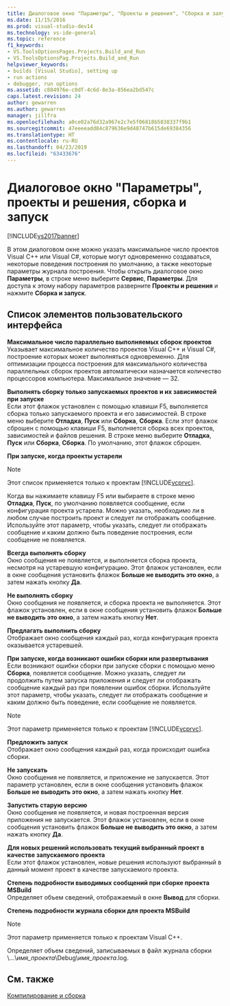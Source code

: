 ```yaml
---
title: Диалоговое окно "Параметры", "Проекты и решения", "Сборка и запуск" | Документация Майкрософт
ms.date: 11/15/2016
ms.prod: visual-studio-dev14
ms.technology: vs-ide-general
ms.topic: reference
f1_keywords:
- VS.ToolsOptionsPages.Projects.Build_and_Run
- VS.ToolsOptionsPag.Projects.Build_and_Run
helpviewer_keywords:
- builds [Visual Studio], setting up
- run actions
- debugger, run options
ms.assetid: c884976e-c0df-4c6d-8e3a-856ea2bd547c
caps.latest.revision: 24
author: gewarren
ms.author: gewarren
manager: jillfra
ms.openlocfilehash: a0ce02a76d32a967e2c7e5f06818b5838337f9b1
ms.sourcegitcommit: 47eeeeadd84c879636e9d48747b615de69384356
ms.translationtype: HT
ms.contentlocale: ru-RU
ms.lasthandoff: 04/23/2019
ms.locfileid: "63433676"
---
```

# <a name="options-dialog-box--projects-and-solutions-build-and-run"></a>Диалоговое окно "Параметры",  проекты и решения, сборка и запуск
[!INCLUDE[vs2017banner](../../includes/vs2017banner.md)]

В этом диалоговом окне можно указать максимальное число проектов Visual C++ или Visual C#, которые могут одновременно создаваться, некоторые поведения построения по умолчанию, а также некоторые параметры журнала построения. Чтобы открыть диалоговое окно **Параметры**, в строке меню выберите **Сервис**, **Параметры**. Для доступа к этому набору параметров разверните **Проекты и решения** и нажмите **Сборка и запуск**.  
  
## <a name="uielement-list"></a>Список элементов пользовательского интерфейса  
 **Максимальное число параллельно выполняемых сборок проектов**  
 Указывает максимальное количество проектов Visual C++ и Visual C#, построение которых может выполняться одновременно. Для оптимизации процесса построения для максимального количества параллельных сборок проектов автоматически назначается количество процессоров компьютера. Максимальное значение — 32.  
  
 **Выполнять сборку только запускаемых проектов и их зависимостей при запуске**  
 Если этот флажок установлен с помощью клавиши F5, выполняется сборка только запускаемого проекта и его зависимостей. В строке меню выберите **Отладка**, **Пуск** или **Сборка**, **Сборка**. Если этот флажок сброшен с помощью клавиши F5, выполняется сборка всех проектов, зависимостей и файлов решения. В строке меню выберите **Отладка**, **Пуск** или **Сборка**, **Сборка**. По умолчанию, этот флажок сброшен.  
  
 **При запуске, когда проекты устарели**  
 > [!NOTE]
> Этот список применяется только к проектам [!INCLUDE[vcprvc](../../includes/vcprvc-md.md)].  
  
 Когда вы нажимаете клавишу F5 или выбираете в строке меню **Отладка**, **Пуск**, по умолчанию появляется сообщение, если конфигурация проекта устарела. Можно указать, необходимо ли в любом случае построить проект и следует ли отображать сообщение. Используйте этот параметр, чтобы указать, следует ли отображать сообщение и каким должно быть поведение построения, если сообщение не появляется.  
  
 **Всегда выполнять сборку**  
 Окно сообщения не появляется, и выполняется сборка проекта, несмотря на устаревшую конфигурацию. Этот флажок установлен, если в окне сообщения установить флажок **Больше не выводить это окно**, а затем нажать кнопку **Да**.  
  
 **Не выполнять сборку**  
 Окно сообщения не появляется, и сборка проекта не выполняется. Этот флажок установлен, если в окне сообщения установить флажок **Больше не выводить это окно**, а затем нажать кнопку **Нет**.  
  
 **Предлагать выполнить сборку**  
 Отображает окно сообщения каждый раз, когда конфигурация проекта оказывается устаревшей.  
  
 **При запуске, когда возникают ошибки сборки или развертывания**  
 Если возникают ошибки сборки при запуске сборки с помощью меню **Сборка**, появляется сообщение. Можно указать, следует ли продолжить путем запуска приложения и следует ли отображать сообщение каждый раз при появлении ошибок сборки. Используйте этот параметр, чтобы указать, следует ли отображать сообщение и каким должно быть поведение, если сообщение не появляется.  
  
> [!NOTE]
> Этот параметр применяется только к проектам [!INCLUDE[vcprvc](../../includes/vcprvc-md.md)].  
  
 **Предложить запуск**  
 Отображает окно сообщения каждый раз, когда происходит ошибка сборки.  
  
 **Не запускать**  
 Окно сообщения не появляется, и приложение не запускается. Этот параметр установлен, если в окне сообщения установить флажок **Больше не выводить это окно**, а затем нажать кнопку **Нет**.  
  
 **Запустить старую версию**  
 Окно сообщения не появляется, и новая построенная версия приложения не запускается. Этот флажок установлен, если в окне сообщения установить флажок **Больше не выводить это окно**, а затем нажать кнопку **Да**.  
  
 **Для новых решений использовать текущий выбранный проект в качестве запускаемого проекта**  
 Если этот флажок установлен, новые решения используют выбранный в данный момент проект в качестве запускаемого проекта.  
  
 **Степень подробности выводимых сообщений при сборке проекта MSBuild**  
 Определяет объем сведений, отображаемый в окне **Вывод** для сборки.  
  
 **Степень подробности журнала сборки для проекта MSBuild**  
 > [!NOTE]
> Этот параметр применяется только к проектам Visual C++.  
  
 Определяет объем сведений, записываемых в файл журнала сборки \\...\\*имя_проекта*\Debug\\*имя_проекта*.log.  
  
## <a name="see-also"></a>См. также  
 [Компилирование и сборка](../../ide/compiling-and-building-in-visual-studio.md)
